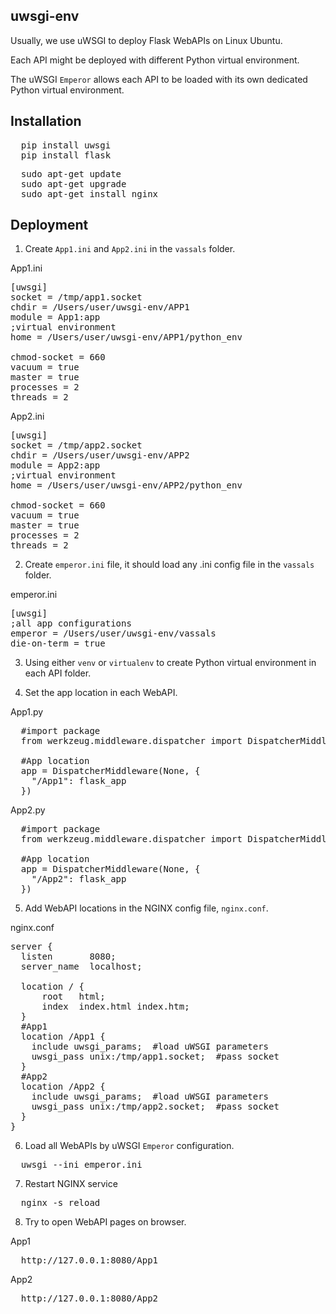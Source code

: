 ## uwsgi-env
Usually, we use uWSGI to deploy Flask WebAPIs on Linux Ubuntu.

Each API might be deployed with different Python virtual environment.

The uWSGI `Emperor` allows each API to be loaded with its own dedicated Python virtual environment.

## Installation
<pre lang="python">
  pip install uwsgi
  pip install flask
</pre>
<pre lang="bash">
  sudo apt-get update
  sudo apt-get upgrade
  sudo apt-get install nginx
</pre>

## Deployment
1. Create `App1.ini` and `App2.ini` in the `vassals` folder.

App1.ini
<pre lang="bash">
[uwsgi]
socket = /tmp/app1.socket
chdir = /Users/user/uwsgi-env/APP1
module = App1:app
;virtual environment
home = /Users/user/uwsgi-env/APP1/python_env

chmod-socket = 660
vacuum = true
master = true
processes = 2
threads = 2
</pre>

App2.ini
<pre lang="bash">
[uwsgi]
socket = /tmp/app2.socket
chdir = /Users/user/uwsgi-env/APP2
module = App2:app
;virtual environment
home = /Users/user/uwsgi-env/APP2/python_env

chmod-socket = 660
vacuum = true
master = true
processes = 2
threads = 2
</pre>

2. Create `emperor.ini` file, it should load any .ini config file in the `vassals` folder.

emperor.ini
<pre lang="bash">
[uwsgi]
;all app configurations
emperor = /Users/user/uwsgi-env/vassals
die-on-term = true
</pre>

3. Using either `venv` or `virtualenv` to create Python virtual environment in each API folder.

4. Set the app location in each WebAPI.

App1.py
<pre lang="python">
  #import package
  from werkzeug.middleware.dispatcher import DispatcherMiddleware

  #App location
  app = DispatcherMiddleware(None, {
    "/App1": flask_app
  })
</pre>

App2.py
<pre lang="python">
  #import package
  from werkzeug.middleware.dispatcher import DispatcherMiddleware

  #App location
  app = DispatcherMiddleware(None, {
    "/App2": flask_app
  })
</pre>

5. Add WebAPI locations in the NGINX config file, `nginx.conf`.

nginx.conf
<pre lang="bash">
server {
  listen       8080;
  server_name  localhost;

  location / {
      root   html;
      index  index.html index.htm;
  }
  #App1
  location /App1 {
    include uwsgi_params;  #load uWSGI parameters
    uwsgi_pass unix:/tmp/app1.socket;  #pass socket
  }
  #App2
  location /App2 {
    include uwsgi_params;  #load uWSGI parameters
    uwsgi_pass unix:/tmp/app2.socket;  #pass socket
  }
}
</pre>

6. Load all WebAPIs by uWSGI `Emperor` configuration.
<pre lang="bash">
  uwsgi --ini emperor.ini
</pre>

7. Restart NGINX service
<pre lang="bash">
  nginx -s reload
</pre>

8. Try to open WebAPI pages on browser.

App1
<pre lang="bash">
  http://127.0.0.1:8080/App1
</pre>
App2
<pre lang="bash">
  http://127.0.0.1:8080/App2
</pre>
